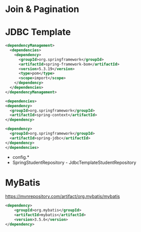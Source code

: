 # Join & Pagination


# JDBC Template
```xml
<dependencyManagement>
  <dependencies>
    <dependency>
      <groupId>org.springframework</groupId>
      <artifactId>spring-framework-bom</artifactId>
      <version>5.3.19</version>
      <type>pom</type>
      <scope>import</scope>
    </dependency>
  </dependencies>
</dependencyManagement>

<dependencies>
<dependency>
  <groupId>org.springframework</groupId>
  <artifactId>spring-context</artifactId>
</dependency>

<dependency>
  <groupId>org.springframework</groupId>
  <artifactId>spring-jdbc</artifactId>
</dependency>
</dependencies>
```

  - config.*
  - SpringStudentRepository - JdbcTemplateStudentRepository


# MyBatis
https://mvnrepository.com/artifact/org.mybatis/mybatis
```xml
<dependency>
    <groupId>org.mybatis</groupId>
    <artifactId>mybatis</artifactId>
    <version>3.5.6</version>
</dependency>
```